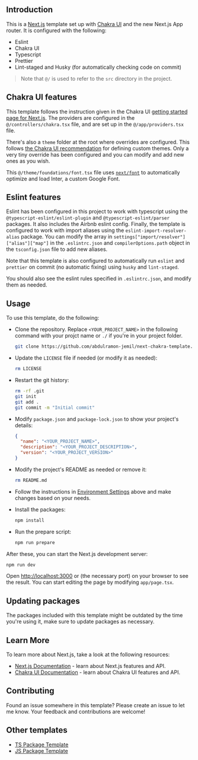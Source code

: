 ## Introduction

This is a [Next.js](https://nextjs.org/) template set up with [Chakra
UI](https://chakra-ui.com/) and the new Next.js App router. It is configured
with the following:

- Eslint
- Chakra UI
- Typescript
- Prettier
- Lint-staged and Husky (for automatically checking code on commit)

> Note that `@/` is used to refer to the `src` directory in the project.

## Chakra UI features

This template follows the instruction given in the Chakra UI [getting started
page for Next.js](https://chakra-ui.com/getting-started/nextjs-guide). The
providers are configured in the `@/controllers/chakra.tsx` file, and are set up
in the `@/app/providers.tsx` file.

There's also a `theme` folder at the root where overrides are configured. This
follows [the Chakra UI
recommendation](https://chakra-ui.com/docs/styled-system/customize-theme#scaling-out-your-project)
for defining custom themes. Only a very tiny override has been configured and
you can modify and add new ones as you wish.

This `@/theme/foundations/font.tsx` file uses
[`next/font`](https://nextjs.org/docs/basic-features/font-optimization) to
automatically optimize and load Inter, a custom Google Font.

## Eslint features

Eslint has been configured in this project to work with typescript using the
`@typescript-eslint/eslint-plugin` and `@typescript-eslint/parser` packages. It
also includes the Airbnb eslint config. Finally, the template is configured to
work with import aliases using the `eslint-import-resolver-alias` package. You
can modify the array in `settings["import/resolver"]["alias"]["map"]` in the
`.eslintrc.json` and `compilerOptions.path` object in the `tsconfig.json` file
to add new aliases.

Note that this template is also configured to automatically run `eslint` and
`prettier` on commit (no automatic fixing) using `husky` and `lint-staged`.

You should also see the eslint rules specified in `.eslintrc.json`, and modify
them as needed.

## Usage

To use this template, do the following:

- Clone the repository. Replace `<YOUR_PROJECT_NAME>` in the following command
  with your projct name or `./` if you're in your project folder.

  ```bash
  git clone https://github.com/abdulramon-jemil/next-chakra-template.git <YOUR_PROJECT_NAME>
  ```

- Update the `LICENSE` file if needed (or modify it as needed):

  ```bash
  rm LICENSE
  ```

- Restart the git history:

  ```bash
  rm -rf .git
  git init
  git add .
  git commit -m "Initial commit"
  ```

- Modify `package.json` and `package-lock.json` to show your project's details:

  ```json
  {
    "name": "<YOUR_PROJECT_NAME>",
    "description": "<YOUR_PROJECT_DESCRIPTION>",
    "version": "<YOUR_PROJECT_VERSION>"
  }
  ```

- Modify the project's README as needed or remove it:

  ```bash
  rm README.md
  ```

- Follow the instructions in [Environment Settings](#environment-settings) above
  and make changes based on your needs.

- Install the packages:

  ```bash
  npm install
  ```

- Run the prepare script:

  ```bash
  npm run prepare
  ```

After these, you can start the Next.js development server:

```bash
npm run dev
```

Open [http://localhost:3000](http://localhost:3000) or (the necessary port) on
your browser to see the result. You can start editing the page by modifying
`app/page.tsx`.

## Updating packages

The packages included with this template might be outdated by the time you're
using it, make sure to update packages as necessary.

## Learn More

To learn more about Next.js, take a look at the following resources:

- [Next.js Documentation](https://nextjs.org/docs) - learn about Next.js
  features and API.
- [Chakra UI Documentation](https://chakra-ui.com) - learn about Chakra UI
  features and API.

## Contributing

Found an issue somewhere in this template? Please create an issue to let me
know. Your feedback and contributions are welcome!

## Other templates

- [TS Package Template](https://github.com/abdulramon-jemil/ts-package-template)
- [JS Package Template](https://github.com/abdulramon-jemil/js-package-template)
